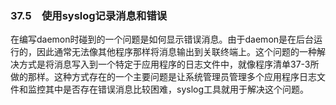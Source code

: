 ### 37.5　使用syslog记录消息和错误

在编写daemon时碰到的一个问题是如何显示错误消息。由于daemon是在后台运行的，因此通常无法像其他程序那样将消息输出到关联终端上。这个问题的一种解决方式是将消息写入到一个特定于应用程序的日志文件中，就像程序清单37-3所做的那样。这种方式存在的一个主要问题是让系统管理员管理多个应用程序日志文件和监控其中是否存在错误消息比较困难，syslog工具就用于解决这个问题。

